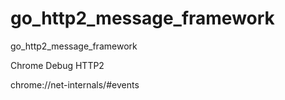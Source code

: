 # go_http2_message_framework
go_http2_message_framework


Chrome Debug HTTP2

chrome://net-internals/#events



